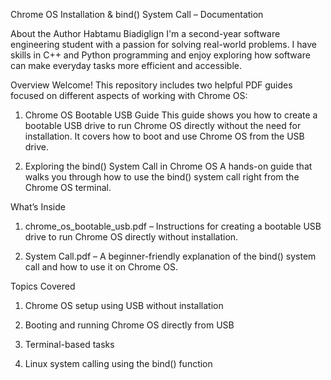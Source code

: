 Chrome OS Installation & bind() System Call – Documentation

About the Author
Habtamu Biadiglign
I'm a second-year software engineering student with a passion for solving real-world problems. I have skills in C++ and Python programming and enjoy exploring how software can make everyday tasks more efficient and accessible.


Overview
Welcome! This repository includes two helpful PDF guides focused on different aspects of working with Chrome OS:

1. Chrome OS Bootable USB Guide
    This guide shows you how to create a bootable USB drive to run Chrome OS directly without the need for installation. It covers how to boot and use Chrome OS from the USB drive.

2. Exploring the bind() System Call in Chrome OS
    A hands-on guide that walks you through how to use the bind() system call right from the Chrome OS terminal.

What’s Inside
1. chrome_os_bootable_usb.pdf – Instructions for creating a bootable USB drive to run Chrome OS directly without installation.

2. System Call.pdf – A beginner-friendly explanation of the bind() system call and how to use it on Chrome OS.

Topics Covered
1. Chrome OS setup using USB without installation

2. Booting and running Chrome OS directly from USB

3. Terminal-based tasks

4. Linux system calling using the bind() function

